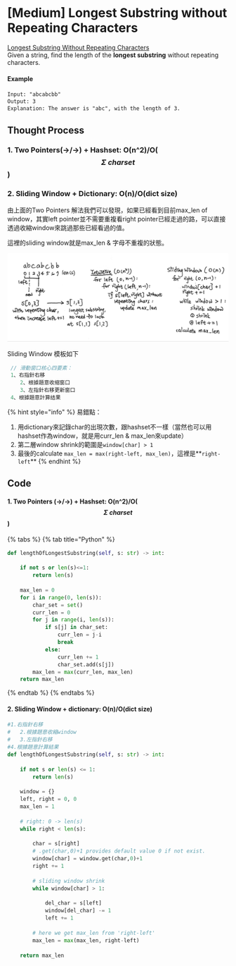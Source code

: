 # \[Medium\] Longest Substring without Repeating Characters

[Longest Substring Without Repeating Characters](https://leetcode.com/problems/longest-substring-without-repeating-characters/)  
Given a string, find the length of the **longest substring** without repeating characters.

#### Example

```text
Input: "abcabcbb"
Output: 3 
Explanation: The answer is "abc", with the length of 3. 
```

## Thought Process

### 1. Two Pointers\(-&gt;/-&gt;\) + Hashset: O\(n^2\)/O\( $$\Sigma \ charset$$ \)

### 2. Sliding Window + Dictionary: O\(n\)/O\(dict size\)

由上面的Two Pointers 解法我們可以發現，如果已經看到目前max\_len of window，其實left pointer並不需要重複看right pointer已經走過的路，可以直接透過收縮window來跳過那些已經看過的值。

這裡的sliding window就是max\_len & 字母不重複的狀態。

![](../../.gitbook/assets/longest_substring.jpg)

Sliding Window 模板如下

```go
 // 滑動窗口核心四要素：
 1、右指針右移 
    2、根據題意收缩窗口 
    3、左指針右移更新窗口 
 4、根據題意計算结果
```

{% hint style="info" %}
易錯點：  
1. 用dictionary來記錄char的出現次數，跟hashset不一樣（當然也可以用hashset作為window，就是用curr\_len & max\_len來update）  
2. 第二層window shrink的範圍是`window[char] > 1`  
3. 最後的calculate `max_len = max(right-left, max_len)`，這裡是**`right-left`**
{% endhint %}



## Code

#### 1. Two Pointers \(-&gt;/-&gt;\) + Hashset: O\(n^2\)/O\( $$\Sigma \ charset$$ \)

{% tabs %}
{% tab title="Python" %}
```python
def lengthOfLongestSubstring(self, s: str) -> int:

    if not s or len(s)<=1:
        return len(s)
    
    max_len = 0
    for i in range(0, len(s)):
        char_set = set()
        curr_len = 0
        for j in range(i, len(s)):
            if s[j] in char_set:
                curr_len = j-i
                break
            else:
                curr_len += 1
                char_set.add(s[j])
        max_len = max(curr_len, max_len)
    return max_len
```
{% endtab %}
{% endtabs %}

#### 2. Sliding Window + dictionary: O\(n\)/O\(dict size\)

```python
#1.右指針右移
#   2.根據題意收縮window
#   3.左指針右移
#4.根據題意計算結果
def lengthOfLongestSubstring(self, s: str) -> int:

    if not s or len(s) <= 1:
        return len(s)
    
    window = {}
    left, right = 0, 0
    max_len = 1
    
    # right: 0 -> len(s)
    while right < len(s):
        
        char = s[right]
        # .get(char,0)+1 provides default value 0 if not exist. 
        window[char] = window.get(char,0)+1
        right += 1
        
        # sliding window shrink
        while window[char] > 1:
            
            del_char = s[left]
            window[del_char] -= 1
            left += 1
            
        # here we get max_len from 'right-left'
        max_len = max(max_len, right-left)
    
    return max_len
```


